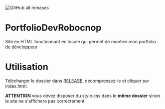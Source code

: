 ![GitHub all releases](https://img.shields.io/github/downloads/Robocnop/PortfolioDevRobocnop/total) 

# PortfolioDevRobocnop
Site en HTML fonctionnant en locale qui permet de montrer mon portfolio de développeur

# Utilisation

Télécharger le dossier dans [RELEASE](https://github.com/Robocnop/PortfolioDevRobocnop/releases), décompressez-le et cliquer sur index.html.

<b>ATTENTION</b> vous devez disposer du style.css dans le <b>même dossier</b> sinon le site ne s'affichera pas correctement.
